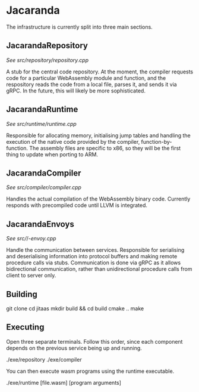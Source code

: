 # Jacaranda

The infrastructure is currently split into three main sections.

## JacarandaRepository

*See src/repository/repository.cpp*

A stub for the central code repository. At the moment, the compiler requests code for a particular WebAssembly module and function, and the respository reads the code from a local file, parses it, and sends it via gRPC. In the future, this will likely be more sophisticated.

## JacarandaRuntime

*See src/runtime/runtime.cpp*

Responsible for allocating memory, initialising jump tables and handling the execution of the native code provided by the compiler, function-by-function. The assembly files are specific to x86, so they will be the first thing to update when porting to ARM.

## JacarandaCompiler

*See src/compiler/compiler.cpp*

Handles the actual compilation of the WebAssembly binary code. Currently responds with precompiled code until LLVM is integrated.

## JacarandaEnvoys

*See src/*/*-envoy.cpp*

Handle the communication between services. Responsible for serialising and deserialising information into protocol buffers and making remote procedure calls via stubs. Communication is done via gRPC as it allows bidirectional communication, rather than unidirectional procedure calls from client to server only.

## Building

git clone
cd jitaas
mkdir build && cd build
cmake ..
make

## Executing

Open three separate terminals. Follow this order, since each component depends on the previous service being up and running.

./exe/repository
./exe/compiler

You can then execute wasm programs using the runtime executable.

./exe/runtime [file.wasm] [program arguments]
